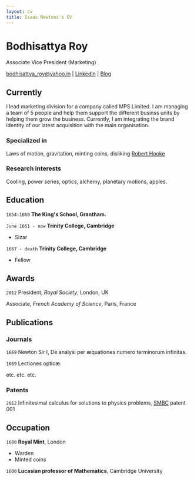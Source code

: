 ```yaml
---
layout: cv
title: Isaac Newtons's CV
---
```

# Bodhisattya Roy
Associate Vice President (Marketing)

<div id="webaddress">
<a href="bodhisattya_roy@yahoo.in">bodhisattya_roy@yahoo.in</a>
| <a href="https://www.linkedin.com/in/bodhisattya/">LinkedIn</a>
| <a href="https://bodhisattya.github.io">Blog</a>
</div>


## Currently

I lead marketing division for a company called MPS Limited. I am managing a team of 5 people and help them support the different businss units by helping them grow the business. Currently, I am integrating the brand identity of our latest acquisition with the main organisation.

### Specialized in

Laws of motion, gravitation, minting coins, disliking [Robert Hooke](http://en.wikipedia.org/wiki/Robert_Hooke)


### Research interests

Cooling, power series, optics, alchemy, planetary motions, apples.


## Education

`1654-1660`
__The King's School, Grantham.__

`June 1661 - now`
__Trinity College, Cambridge__

- Sizar

`1667 - death`
__Trinity College, Cambridge__

- Fellow



## Awards

`2012`
President, *Royal Society*, London, UK

Associate, *French Academy of Science*, Paris, France



## Publications

<!-- A list is also available [online](http://scholar.google.co.uk/citations?user=LTOTl0YAAAAJ) -->

### Journals

`1669`
Newton Sir I, De analysi per æquationes numero terminorum infinitas. 

`1669`
Lectiones opticæ.

etc. etc. etc.

### Patents

`2012`
Infinitesimal calculus for solutions to physics problems, [SMBC](http://www.techdirt.com/articles/20121011/09312820678/if-patents-had-been-around-time-newton.shtml) patent 001


## Occupation

`1600`
__Royal Mint__, London

- Warden
- Minted coins

`1600`
__Lucasian professor of Mathematics__, Cambridge University



<!-- ### Footer

Last updated: May 2013 -->


